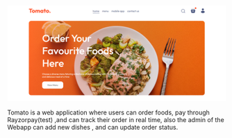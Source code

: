 ![main](home.png)

Tomato is a web application where users can order foods, pay through Rayzorpay(test) ,and can track their order in real time, also the admin of the Webapp can add new dishes , and can update order status.
